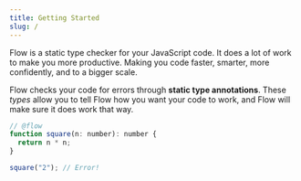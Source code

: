 ```yaml
---
title: Getting Started
slug: /
---
```


Flow is a static type checker for your JavaScript code. It does a lot of work
to make you more productive. Making you code faster, smarter, more confidently,
and to a bigger scale.

Flow checks your code for errors through **static type annotations**. These
_types_ allow you to tell Flow how you want your code to work, and Flow will
make sure it does work that way.

```js flow-check
// @flow
function square(n: number): number {
  return n * n;
}

square("2"); // Error!
```
